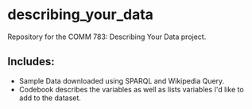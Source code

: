 # describing_your_data

Repository for the COMM 783: Describing Your Data project. 

## Includes:
- Sample Data downloaded using SPARQL and Wikipedia Query. 
- Codebook describes the variables as well as lists variables I'd like to add to the dataset.